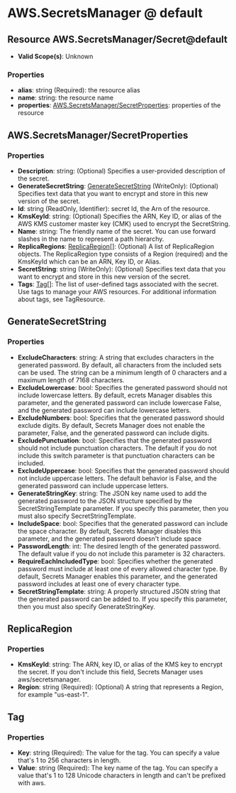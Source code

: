 # AWS.SecretsManager @ default

## Resource AWS.SecretsManager/Secret@default
* **Valid Scope(s)**: Unknown
### Properties
* **alias**: string (Required): the resource alias
* **name**: string: the resource name
* **properties**: [AWS.SecretsManager/SecretProperties](#awssecretsmanagersecretproperties): properties of the resource

## AWS.SecretsManager/SecretProperties
### Properties
* **Description**: string: (Optional) Specifies a user-provided description of the secret.
* **GenerateSecretString**: [GenerateSecretString](#generatesecretstring) (WriteOnly): (Optional) Specifies text data that you want to encrypt and store in this new version of the secret.
* **Id**: string (ReadOnly, Identifier): secret Id, the Arn of the resource.
* **KmsKeyId**: string: (Optional) Specifies the ARN, Key ID, or alias of the AWS KMS customer master key (CMK) used to encrypt the SecretString.
* **Name**: string: The friendly name of the secret. You can use forward slashes in the name to represent a path hierarchy.
* **ReplicaRegions**: [ReplicaRegion](#replicaregion)[]: (Optional) A list of ReplicaRegion objects. The ReplicaRegion type consists of a Region (required) and the KmsKeyId which can be an ARN, Key ID, or Alias.
* **SecretString**: string (WriteOnly): (Optional) Specifies text data that you want to encrypt and store in this new version of the secret.
* **Tags**: [Tag](#tag)[]: The list of user-defined tags associated with the secret. Use tags to manage your AWS resources. For additional information about tags, see TagResource.

## GenerateSecretString
### Properties
* **ExcludeCharacters**: string: A string that excludes characters in the generated password. By default, all characters from the included sets can be used. The string can be a minimum length of 0 characters and a maximum length of 7168 characters. 
* **ExcludeLowercase**: bool: Specifies the generated password should not include lowercase letters. By default, ecrets Manager disables this parameter, and the generated password can include lowercase False, and the generated password can include lowercase letters.
* **ExcludeNumbers**: bool: Specifies that the generated password should exclude digits. By default, Secrets Manager does not enable the parameter, False, and the generated password can include digits.
* **ExcludePunctuation**: bool: Specifies that the generated password should not include punctuation characters. The default if you do not include this switch parameter is that punctuation characters can be included. 
* **ExcludeUppercase**: bool: Specifies that the generated password should not include uppercase letters. The default behavior is False, and the generated password can include uppercase letters. 
* **GenerateStringKey**: string: The JSON key name used to add the generated password to the JSON structure specified by the SecretStringTemplate parameter. If you specify this parameter, then you must also specify SecretStringTemplate. 
* **IncludeSpace**: bool: Specifies that the generated password can include the space character. By default, Secrets Manager disables this parameter, and the generated password doesn't include space
* **PasswordLength**: int: The desired length of the generated password. The default value if you do not include this parameter is 32 characters. 
* **RequireEachIncludedType**: bool: Specifies whether the generated password must include at least one of every allowed character type. By default, Secrets Manager enables this parameter, and the generated password includes at least one of every character type.
* **SecretStringTemplate**: string: A properly structured JSON string that the generated password can be added to. If you specify this parameter, then you must also specify GenerateStringKey.

## ReplicaRegion
### Properties
* **KmsKeyId**: string: The ARN, key ID, or alias of the KMS key to encrypt the secret. If you don't include this field, Secrets Manager uses aws/secretsmanager.
* **Region**: string (Required): (Optional) A string that represents a Region, for example "us-east-1".

## Tag
### Properties
* **Key**: string (Required): The value for the tag. You can specify a value that's 1 to 256 characters in length.
* **Value**: string (Required): The key name of the tag. You can specify a value that's 1 to 128 Unicode characters in length and can't be prefixed with aws.

